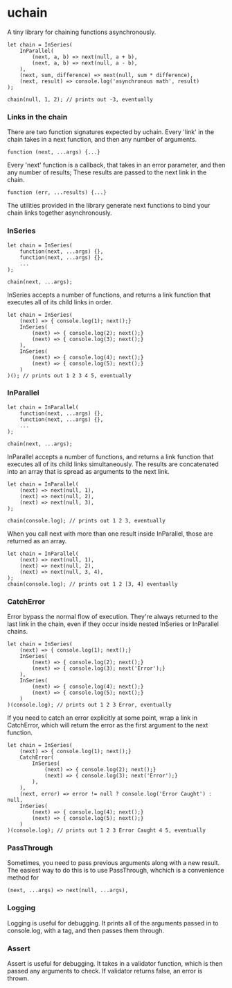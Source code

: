 # uchain

A tiny library for chaining functions asynchronously.

    let chain = InSeries(
        InParallel(
            (next, a, b) => next(null, a + b),
            (next, a, b) => next(null, a - b),
        ),
        (next, sum, difference) => next(null, sum * difference),
        (next, result) => console.log('asynchronous math', result)
    );

    chain(null, 1, 2); // prints out -3, eventually

### Links in the chain
There are two function signatures expected by uchain.  Every 'link' in the chain takes in a next function, and then any number of arguments.

    function (next, ...args) {...}

Every 'next' function is a callback, that takes in an error parameter, and then any number of results;  These results are passed to the next link in the chain.

    function (err, ...results) {...}

The utilities provided in the library generate next functions to bind your chain links together asynchronously.

### InSeries

    let chain = InSeries(
	    function(next, ...args) {},
	    function(next, ...args) {},
	    ...
    );

    chain(next, ...args);

InSeries accepts a number of functions, and returns a link function that executes all of its child links in order.

    let chain = InSeries(
        (next) => { console.log(1); next();}
        InSeries(
            (next) => { console.log(2); next();}
            (next) => { console.log(3); next();}
        ),
        InSeries(
            (next) => { console.log(4); next();}
            (next) => { console.log(5); next();}
        )
    )(); // prints out 1 2 3 4 5, eventually

### InParallel

    let chain = InParallel(
	    function(next, ...args) {},
	    function(next, ...args) {},
	    ...
    );

    chain(next, ...args);

InParallel accepts a number of functions, and returns a link function that executes all of its child links simultaneously.  The results are concatenated into an array that is spread as arguments to the next link.

    let chain = InParallel(
        (next) => next(null, 1),
        (next) => next(null, 2),
        (next) => next(null, 3),
    );

    chain(console.log); // prints out 1 2 3, eventually

When you call next with more than one result inside InParallel, those are returned as an array.

    let chain = InParallel(
        (next) => next(null, 1),
        (next) => next(null, 2),
        (next) => next(null, 3, 4),
    );
    chain(console.log); // prints out 1 2 [3, 4] eventually

### CatchError

Error bypass the normal flow of execution.  They're always returned to the last link in the chain, even if they occur inside nested InSeries or InParallel chains.

    let chain = InSeries(
        (next) => { console.log(1); next();}
        InSeries(
            (next) => { console.log(2); next();}
            (next) => { console.log(3); next('Error');}
        ),
        InSeries(
            (next) => { console.log(4); next();}
            (next) => { console.log(5); next();}
        )
    )(console.log); // prints out 1 2 3 Error, eventually

If you need to catch an error explicitly at some point, wrap a link in CatchError, which will return the error as the first argument to the next function.

    let chain = InSeries(
        (next) => { console.log(1); next();}
        CatchError(
            InSeries(
                (next) => { console.log(2); next();}
                (next) => { console.log(3); next('Error');}
            ),
        ),
        (next, error) => error != null ? console.log('Error Caught') : null,
        InSeries(
            (next) => { console.log(4); next();}
            (next) => { console.log(5); next();}
        )
    )(console.log); // prints out 1 2 3 Error Caught 4 5, eventually

### PassThrough

Sometimes, you need to pass previous arguments along with a new result.  The easiest way to do this is to use PassThrough, whchich is a convenience method for

    (next, ...args) => next(null, ...args),

### Logging

Logging is useful for debugging.  It prints all of the arguments passed in to console.log, with a tag, and then passes them through.

### Assert

Assert is useful for debugging.  It takes in a validator function, which is then passed any arguments to check.  If validator returns false, an error is thrown.
